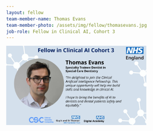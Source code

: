 ```yaml
---
layout: fellow
team-member-name: Thomas Evans
team-member-photo: /assets/img/fellow/thomasevans.jpg
job-role: Fellow in Clinical AI, Cohort 3
---
```

<img src="/assets/img/fellow/card/TEquote.jpg" alt="Alt text" style="width:75%;">
